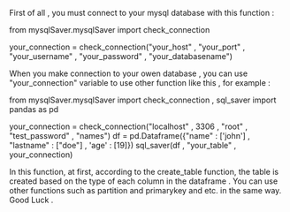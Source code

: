 First of all , you must connect to your mysql database with this function :



from mysqlSaver.mysqlSaver import check_connection

your_connection = check_connection("your_host" , "your_port" , "your_username" , "your_password" , "your_databasename")


When you make connection to your owen database , you can use "your_connection" variable to use other function like this , for example :



from mysqlSaver.mysqlSaver import check_connection , sql_saver
import pandas as pd

your_connection = check_connection("localhost" , 3306 , "root" , "test_password" , "names")
df = pd.Dataframe({"name" : ['john'] , "lastname" : ["doe"] , 'age' : [19]})
sql_saver(df , "your_table" , your_connection)



In this function, at first, according to the create_table function, the table is created based on the type of each column in the dataframe .
You can use other functions such as partition and primarykey and etc. in the same way.
Good Luck .
